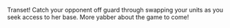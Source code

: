 Transet! Catch your opponent off guard through swapping your units as you seek access to her base. More yabber about the game to come!